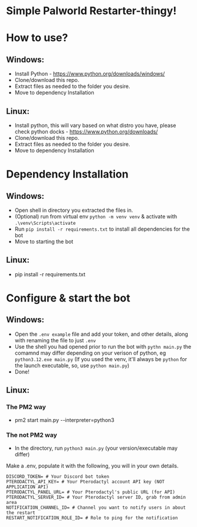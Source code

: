 # Simple Palworld Restarter-thingy!

# How to use?

## Windows:

- Install Python - https://www.python.org/downloads/windows/
- Clone/download this repo.
- Extract files as needed to the folder you desire.
- Move to dependency Installation

## Linux:

- Install python, this will vary based on what distro you have, please check python docks - https://www.python.org/downloads/
- Clone/download this repo.
- Extract files as needed to the folder you desire.
- Move to dependency Installation

# Dependency Installation

## Windows:

- Open shell in directory you extracted the files in.
- (Optional) run from virtual env `python -m venv venv` & activate with `.\venv\Scripts\activate`
- Run `pip install -r requirements.txt` to install all dependencies for the bot
- Move to starting the bot

## Linux:

- pip install -r requirements.txt

# Configure & start the bot

## Windows:

- Open the `.env example` file and add your token, and other details, along with renaming the file to just `.env`
- Use the shell you had opened prior to run the bot with `pythn main.py` the comamnd may differ depending on your verison of python, eg `python3.12.exe main.py`
(If you used the venv, it'll always be `python` for the launch executable, so, use `python main.py`)
- Done!

## Linux:

### The PM2 way

- pm2 start main.py --interpreter=python3

### The not PM2 way

- In the directory, run `python3 main.py` (your version/executable may differ)

Make a .env, populate it with the following, you will in your own details.

```
DISCORD_TOKEN= # Your Discord bot token
PTERODACTYL_API_KEY= # Your Pterodactyl account API key (NOT APPLICATION API)
PTERODACTYL_PANEL_URL= # Your Pterodactyl's public URL (for API)
PTERODACTYL_SERVER_ID= # Your Pterodactyl server ID, grab from admin area
NOTIFICATION_CHANNEL_ID= # Channel you want to notify users in about the restart
RESTART_NOTIFICATION_ROLE_ID= # Role to ping for the notification
```

